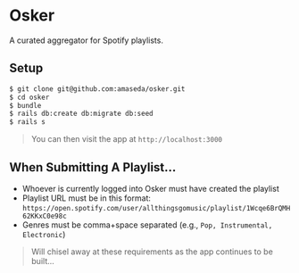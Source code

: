 # Osker

A curated aggregator for Spotify playlists.

## Setup

```bash
$ git clone git@github.com:amaseda/osker.git
$ cd osker
$ bundle
$ rails db:create db:migrate db:seed
$ rails s
```
> You can then visit the app at `http://localhost:3000`

## When Submitting A Playlist...

- Whoever is currently logged into Osker must have created the playlist
- Playlist URL must be in this format: `https://open.spotify.com/user/allthingsgomusic/playlist/1Wcqe6BrQMH62KKxC0e98c`
- Genres must be comma+space separated (e.g., `Pop, Instrumental, Electronic`)

> Will chisel away at these requirements as the app continues to be built...
